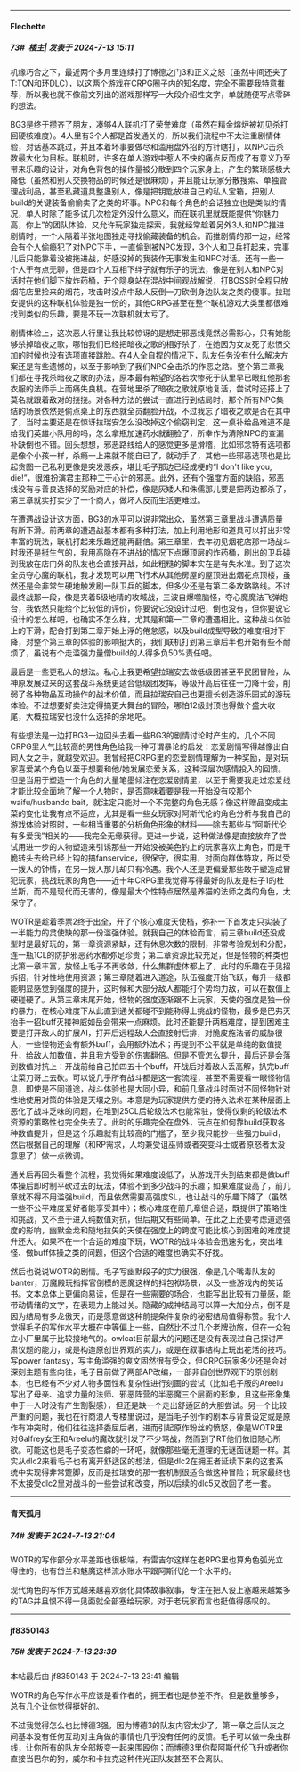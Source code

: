 ﻿
*****

####  Flechette  
##### 73#         楼主| 发表于 2024-7-13 15:11

机缘巧合之下，最近两个多月里连续打了博德之门3和正义之怒（虽然中间还夹了T:TON和环DLC），以这两个游戏在CRPG圈子内的知名度，完全不需要我特意推荐，所以我也就不像前文列出的游戏那样写一大段介绍性文字，单就随便写点零碎的想法。

BG3是终于攒齐了朋友，凑够4人联机打了荣誉难度（虽然在精金熔炉被初见杀打回硬核难度）。4人里有3个人都是首发通关的，所以我们流程中不太注重剧情体验，对话基本跳过，并且本着坏事要做尽和滥用盘外招的方针瞎打，以NPC击杀数最大化为目标。联机时，许多在单人游戏中惹人不快的痛点反而成了有意义乃至带来乐趣的设计，对角色背包的操作量被分散到四个玩家身上，产生的繁琐感极大降低（虽然和别人交换物品的时候还是很麻烦），并且能让玩家分散搜索、单独管理战利品，甚至私藏道具整蛊别人，像是把钥匙放进自己的私人宝箱，把别人build的关键装备偷偷卖了之类的坏事。NPC和每个角色的会话独立也是类似的情况，单人时除了能多试几次检定外没什么意义，而在联机里就既能提供“你魅力高，你上”的团队体验，又允许玩家独走探索，我就经常趁着另外3人和NPC推进剧情时，一个人隔着半张地图独走寻找偷藏装备的机会。而推剧情的那一边，经常会有个人偷瘾犯了对NPC下手，一直偷到被NPC发现，3个人和卫兵打起来，完事儿后只能靠着没被拖进战，好感没掉的我装作无事发生和NPC对话。还有一些一个人干有点无聊，但是四个人互相下绊子就有乐子的玩法，像是在别人和NPC对话时在他们脚下放炸药桶，开个隐身站在混战中间观战解说，打BOSS时全程只放烟花店里捡来的烟花，攻击时没点中敌人反倒一刀砍倒身边队友之类的傻事。拉瑞安提供的这种联机体验是独一份的，其他CRPG甚至在整个联机游戏大类里都很难找到类似的乐趣，要是不玩一次联机就太亏了。

剧情体验上，这次恶人行里让我比较惊讶的是想走邪恶线竟然必需影心，只有她能够杀掉暗夜之歌，哪怕我们已经把暗夜之歌的相好杀了，在她因为女友死了悲愤交加的时候也没有选项直接跳脸。在4人全自捏的情况下，队友任务没有什么解决方案还是有些遗憾的，以至于影响到了我们NPC全击杀的作恶之路。整个第三章我们都在寻找杀暗夜之歌的办法，原本最有希望的洛若坎惨死于队里早已眼红他那套衣服的法师手上而痛失良机。在营地里杀了暗夜之歌就原地复活，尝试时还搭上了莫名就跟着敌对的挠挠。对各种方法的尝试一直进行到结局时，那个所有NPC集结的场景依然是偷点桌上的东西就全员翻脸开战，不过我忘了暗夜之歌是否在其中了，当时主要还是在惊讶拉瑞安怎么没改掉这个偷窃判定，这一桌补给品难道不是给我们英雄小队用的吗，怎么拿瓶加速药水就翻脸了，所幸作为清除NPC的查漏补缺倒也不错。回头想想，邪恶路线给人的感觉更多是滑稽，比如邪念特有选项都是像个小孩一样，杀瘾一上来就不能自已了，就动手了，其他一些邪恶选项也是比起贪图一己私利更像是突发恶疾，堪比毛子那边已经成梗的“I don't like you, die!”，很难扮演君主那种工于心计的邪恶。此外，还有个强度方面的缺陷，邪恶线没有与善良选择的奖励对应的补偿，像是灰矮人和侏儒那儿要是把两边都杀了，第三章就实打实少了一个商人，做坏人反而生活更难过。

在遭遇战设计这方面，BG3的水平可以说非常出众，虽然第三章里战斗遭遇质量有所下滑。前两章的遭遇战基本都有多种打法，加上利用地形和道具可以打出非常丰富的玩法，联机打起来乐趣还能再翻倍。第三章里，去年初见烟花店那一场战斗时我还是挺生气的，我用高隐在不进战的情况下点爆顶层的炸药桶，刷出的卫兵碰到我放在店门外的队友也会直接开战，如此粗糙的脚本实在是有失水准。到了这次全员夺心魔的联机，我才发现可以用飞行术从其他房屋的屋顶进出烟花点顶楼，虽然还是会非常生硬地触发刷一队卫兵的脚本，但多少还是有第二条攻略路线。不过最终战那一段，像是夹着5级地精的攻城战，三波自爆噬脑怪，夺心魔魔法飞弹炮台，我依然只能给个比较低的评价，你要说它没设计过吧，倒也没有，但你要说它设计的怎么样吧，也确实不怎么样，尤其是和第一二章的遭遇相比。这种战斗体验上的下滑，配合打到第三章开始上浮的倦怠感，以及build成型导致的难度相对下降，对整个第三章的体验的影响挺大的，我们联机打到第三章后半也开始有些不耐烦了，虽说有个走滥强力量僧build的人得多负50%责任吧。

最后是一些更私人的想法。私心上我更希望拉瑞安去做低级团甚至平民团冒险，从神原发展过来的这套战斗系统更适合低级团发挥，等级升高后往往一力降十会，削弱了各种物品互动操作的战术价值，而且拉瑞安自己也更擅长创造游乐园式的游玩体验。不过想要好卖注定得搞更大舞台的冒险，哪怕12级封顶也得做个盛大收尾，大概拉瑞安也没什么选择的余地吧。

有些想法是一边打BG3一边回头去看一些BG3的剧情讨论时产生的。几个不同CRPG里人气比较高的男性角色给我一种可谓暴论的启发：恋爱剧情写得越像出自同人女之手，就越受欢迎。我曾经把CRPG里的恋爱剧情理解为一种奖励，是对玩家喜爱某个角色以至于想要和他/她发展恋爱关系，这种深层次感情投入的回馈。但是当用于塑造一个角色的大量笔墨倾注在恋爱剧情里，以至于需要我走过恋爱线才能比较全面地了解一个人物时，是否意味着要是我一开始没有咬那个waifu/husbando bait，就注定只能对一个不完整的角色无感？像这样赠品变成主菜的变化让我有点不适应，尤其是看一些女玩家对阿斯代伦的角色分析与我自己的游戏体验对照时，一些相当重要的分析角色形象的材料——除去那些与“阿斯代伦有多爱我”相关的——我完全无缘获得。更进一步说，这种做法像是直接放弃了尝试用进一步的人物塑造来引诱那些一开始没被美色钓上的玩家喜欢上角色，而是干脆转头去给已经上钩的搞fanservice，很保守，很实用，对面向群体特攻，所以受一拨人的钟情，在另一拨人那儿却只有冷遇。我个人还是更偏爱那些敢于塑造成冒犯玩家，挑战玩家的角色——近十年CRPG里我觉得写得最好的队友是柱子1的杜兰斯，而不是现代而无害的，像是最大个性特点居然是养猫的法师之类的角色，太保守了。

WOTR是趁着季票2终于出全，开了个核心难度天使档，弥补一下首发走只实装了一半能力的灵使缺的那一份滥强体验。就我自己的体验而言，前三章build还没成型时是最好玩的，第一章资源紧缺，还有休息次数的限制，非常考验规划和分配，连一瓶1CL的防护邪恶药水都弥足珍贵；第二章资源比较充足，但是怪物的种类也比第一章丰富，放怪上毛子不再收敛，什么集群虚体都上了，此时的乐趣在于见招拆招，针对性地使用资源；第三章随着进入道途，队伍强度开始飞跃，每升一级都能明显感觉到强度的提升，这时候和大部分敌人都能打个势均力敌，可以在数值上硬碰硬了。从第三章末尾开始，怪物的强度逐渐跟不上玩家，天使的强度是独一份的暴力，在核心难度下从此直到通关都碰不到能称得上挑战的怪物，最多是巴弗灭抬手一招buff灭接神威如岳会带来一点麻烦。此时还能提升两档难度，提到困难主要是打开敌人的扩展AI，打开后远程敌人会直接射后排，对脆皮施法者的威胁很大，一些怪物还会有额外buff，会用额外法术；再提到不公平就是单纯的数值提升，给敌人加数值，并且我方受到的伤害翻倍。但是不管怎么提升，最后还是会落到数值对抗上：开战前给自己拍四五十个buff，开战后对着敌人丢高解，扒完buff让菜刀哥上去砍。可以说几乎所有战斗都是这一套流程，甚至不需要看一眼怪物信息，即使是不同道途，战斗体验也是大同小异，和前几章战斗时面对不同怪物针对性地使用对策的体验是天壤之别。本意是为玩家提供方便的持久法术在某种层面上恶化了战斗乏味的问题，在堆到25CL后轮级法术也能常驻，使得仅剩的轮级法术资源的策略性也完全失去了。此时的乐趣完全在盘外，玩点在如何靠build获取各种数值提升，但是这个乐趣就有比较高的门槛了，至少我只能抄一些强力build，然后根据自己的理解（和RP需求，人均兼受诅巫师或者突变斗士或者原怒者太没意思了）做一点微调。

通关后再回头看整个流程，我觉得如果难度设低了，从游戏开头到结束都是做buff体操后即时制平砍过去的玩法，体验不到多少战斗的乐趣；如果难度设高了，前几章就不得不用滥强build，而且依然需要高强度SL，也让战斗的乐趣下降了（虽然一些不公平难度爱好者能享受其中）；核心难度在前几章很合适，既提供了策略性和挑战，又不至于进入纯数值对抗，但后期又有些简单。在此之上还要考虑道途强度的影响，幽默金龙和随地拉矢的天使在强度上的跨度可能比核心到困难的难度提升还大。如果不在一个合适的难度下玩，WOTR的战斗体验会迅速劣化，突出堆怪、做buff体操之类的问题，但这个合适的难度也确实不好找。

然后也说说WOTR的剧情。毛子写幽默段子的实力很强，像是几个嘴毒队友的banter，万魔殿玩指挥官倒模的恶魔这样的抖包袱场景，以及一些游戏内的笑话书。文本总体上更偏向易读，但是在一些需要的场合，也能写出比较有力量感，能带动情绪的文字，在表现力上能过关。隐藏的成神结局可以算一大加分点，倒不是因为结局有多龙傲天，而是愿意做这种前提条件复杂的秘密结局值得称赞。我个人觉得毛子的写作水平大概在中等偏上一些，自然比不过几个老牌劲旅，但在一众独立小厂里属于比较接地气的。owlcat目前最大的问题还是没有表现过自己探讨严肃议题的能力，或是构造原创世界观的实力，或是在叙事结构上玩出花活的技巧。写power fantasy，写主角滥强的爽文固然很有受众，但CRPG玩家多少还是会对深刻主题有些向往，毛子目前做了两部AP改编，一部非自创世界观下的原创剧本，也已经有不少对人物多面性和复杂性进行刻画的尝试（比如毛子版的Areelu写出了母亲、追求力量的法师、邪恶阵营的半恶魔三个层面的形象，且这些形象集中于一人时没有产生割裂感），但还是缺一个走出舒适区的大胆尝试。另一个比较严重的问题，我也在行商浪人专楼里说过，是当毛子创作的剧本与背景设定或是原作有冲突时，他们往往选择委屈后者，进而引起原作粉丝的愤怒，像是WOTR里对Galfrey女王和Areelu的魔改就引发了不少骂战，然而到了RT他们依旧随心所欲。可能这也是毛子变态性癖的一环吧，就像那些毫无道理的无谜面谜题一样。其实从dlc2来看毛子也有离开舒适区的想法，但是dlc2在拥王者延续下来的这套系统中实现得非常蹩脚，反而是拉瑞安的那一套机制很适合做这种冒险；玩家最终也不太接受dlc2里对战斗的一些尝试和改变，所以后续的dlc5又改回了老一套。


*****

####  青天孤月  
##### 74#       发表于 2024-7-13 21:04

WOTR的写作部分水平差距也很极端，有雷吉尔这样在老RPG里也算角色弧光立得住的，也有岱兰和魅魔这样流水账水平跟阿斯代伦一个水平的。

现代角色的写作方式越来越喜欢弱化具体故事叙事，专注在把人设上塞越来越繁多的TAG并且恨不得一见面就全部塞给玩家，对于老玩家而言也挺值得感叹的。


*****

####  jf8350143  
##### 75#       发表于 2024-7-13 23:39

 本帖最后由 jf8350143 于 2024-7-13 23:41 编辑 

WOTR的角色写作水平应该是看作者的，拥王者也是参差不齐。但是数量够多，总有几个让你觉得挺好的。

不过我觉得怎么也比博德3强，因为博德3的队友内容太少了，第一章之后队友之间基本没有任何互动对主角做的事情也几乎没有任何的反馈。毛子可以做一条虫群线，让你所有的队友全部叛变一起来围殴你；而博德3里你帮阿斯代伦飞升或者你直接当巴尔的狗，威尔和卡拉克这种伟光正队友甚至不会离队。

